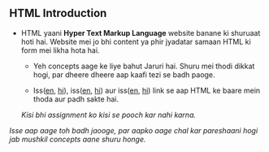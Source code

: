 ## HTML Introduction 


- HTML yaani **Hyper Text Markup Language** website banane ki shuruaat hoti hai. Website mei jo bhi content ya phir jyadatar samaan HTML ki form mei likha hota hai.

    - Yeh concepts aage ke liye bahut Jaruri hai. Shuru mei thodi dikkat hogi, par dheere dheere aap kaafi tezi se badh paoge.

    - Iss([en](http://www.html-5-tutorial.com/), [hi](https://docs.google.com/document/d/1hzf67r68DbODA22iSWmgCIwAqO_yhtivrUKAvMIx5f4/edit)), iss([en](http://www.html-5-tutorial.com/about-html.htm), [hi](https://docs.google.com/document/d/1iFzyGYDhE5RyG3cn8MCr_HHJ-XhN8UH02GTU0_OjYFs/edit?usp=sharing)) aur iss([en](http://www.html-5-tutorial.com/html-tag.htm), [hi](https://docs.google.com/document/d/10oWfbzx7Hy9Hq1rh2Oh76NRyCvEbsIzigr6KEmf69Ec/edit)) link se aap HTML ke baare mein thoda aur padh sakte hai.

     _Kisi bhi assignment ko kisi se pooch kar nahi karna._

 _Isse aap aage toh badh jaooge, par aapko aage chal kar pareshaani hogi jab mushkil concepts aane shuru honge._

